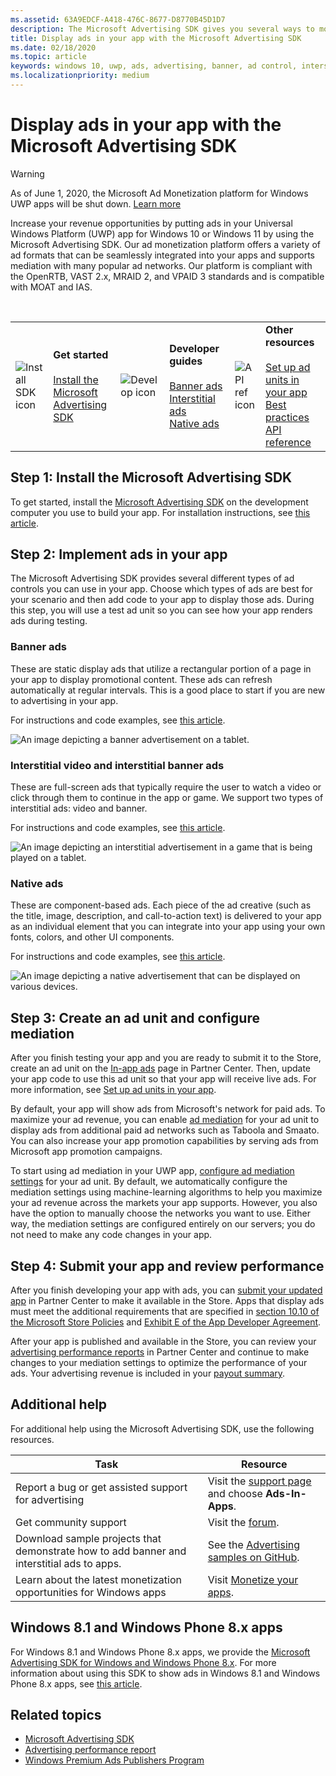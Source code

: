 ```yaml
---
ms.assetid: 63A9EDCF-A418-476C-8677-D8770B45D1D7
description: The Microsoft Advertising SDK gives you several ways to monetize your app with ads.
title: Display ads in your app with the Microsoft Advertising SDK
ms.date: 02/18/2020
ms.topic: article
keywords: windows 10, uwp, ads, advertising, banner, ad control, interstitial
ms.localizationpriority: medium
---
```

# Display ads in your app with the Microsoft Advertising SDK

>[!WARNING]
> As of June 1, 2020, the Microsoft Ad Monetization platform for Windows UWP apps will be shut down. [Learn more](https://social.msdn.microsoft.com/Forums/windowsapps/en-US/db8d44cb-1381-47f7-94d3-c6ded3fea36f/microsoft-ad-monetization-platform-shutting-down-june-1st?forum=aiamgr)

Increase your revenue opportunities by putting ads in your Universal Windows Platform (UWP) app for Windows 10 or Windows 11 by using the Microsoft Advertising SDK. Our ad monetization platform offers a variety of ad formats that can be seamlessly integrated into your apps and supports mediation with many popular ad networks. Our platform is compliant with the OpenRTB, VAST 2.x, MRAID 2, and VPAID 3 standards and is compatible with MOAT and IAS. 

<br/>

<table>
<colgroup>
<col width="10%" />
<col width="23%" />
<col width="10%" />
<col width="23%" />
<col width="10%" />
<col width="23%" />
</colgroup>
<tbody>
<tr>
<td align="left"><img src="images/install-sdk.png" alt="Install SDK icon" /></td>
<td align="left"><b>Get started</b><br/><br/>
    <a href="https://marketplace.visualstudio.com/items?itemName=AdMediator.MicrosoftAdvertisingSDK">Install the Microsoft Advertising SDK</a>
</td>
<td align="left"><img src="images/write-code.png" alt="Develop icon" /></td>
<td align="left"><b>Developer guides</b><br/><br/>
    <a href="banner-ads.md">Banner ads</a>
    <br/>
    <a href="interstitial-ads.md">Interstitial ads</a>
    <br/>
    <a href="native-ads.md">Native ads</a>
    </td>
<td align="left"><img src="images/api-reference.png" alt="API ref icon" /></td>
<td align="left"><b>Other resources</b><br/><br/>
    <a href="set-up-ad-units-in-your-app.md">Set up ad units in your app</a>
    <br/>
    <a href="best-practices-for-ads-in-apps.md">Best practices</a>
    <br/>
    <a href="/uwp/api/overview/advertising">API reference</a>
    </td>
</tr>
</tbody>
</table>

## Step 1: Install the Microsoft Advertising SDK

To get started, install the [Microsoft Advertising SDK](https://marketplace.visualstudio.com/items?itemName=AdMediator.MicrosoftAdvertisingSDK) on the development computer you use to build your app. For installation instructions, see [this article](install-the-microsoft-advertising-libraries.md).

## Step 2: Implement ads in your app

The Microsoft Advertising SDK provides several different types of ad controls you can use in your app. Choose which types of ads are best for your scenario and then add code to your app to display those ads. During this step, you will use a test ad unit so you can see how your app renders ads during testing.

### Banner ads

These are static display ads that utilize a rectangular portion of a page in your app to display promotional content. These ads can refresh automatically at regular intervals. This is a good place to start if you are new to advertising in your app.

For instructions and code examples, see [this article](adcontrol-in-xaml-and--net.md).

![An image depicting a banner advertisement on a tablet.](images/banner-ad.png)

### Interstitial video and interstitial banner ads

These are full-screen ads that typically require the user to watch a video or click through them to continue in the app or game. We support two types of interstitial ads: video and banner.

For instructions and code examples, see [this article](interstitial-ads.md).

![An image depicting an interstitial advertisement in a game that is being played on a tablet.](images/interstitial-ad.png)

### Native ads

These are component-based ads. Each piece of the ad creative (such as the title, image, description, and call-to-action text) is delivered to your app as an individual element that you can integrate into your app using your own fonts, colors, and other UI components.

For instructions and code examples, see [this article](native-ads.md).

![An image depicting a native advertisement that can be displayed on various devices.](images/native-ad.png)

<span id="ad-mediation"></span>

## Step 3: Create an ad unit and configure mediation

After you finish testing your app and you are ready to submit it to the Store, create an ad unit on the [In-app ads](/windows/apps/publish/in-app-ads) page in Partner Center. Then, update your app code to use this ad unit so that your app will receive live ads. For more information, see [Set up ad units in your app](set-up-ad-units-in-your-app.md#live-ad-units).

By default, your app will show ads from Microsoft's network for paid ads. To maximize your ad revenue, you can enable [ad mediation](ad-mediation-service.md) for your ad unit to display ads from additional paid ad networks such as Taboola and Smaato. You can also increase your app promotion capabilities by serving ads from Microsoft app promotion campaigns.

To start using ad mediation in your UWP app, [configure ad mediation settings](/windows/apps/publish/in-app-ads#mediation-settings) for your ad unit. By default, we automatically configure the mediation settings using machine-learning algorithms to help you maximize your ad revenue across the markets your app supports. However, you also have the option to manually choose the networks you want to use. Either way, the mediation settings are configured entirely on our servers; you do not need to make any code changes in your app.    

## Step 4: Submit your app and review performance

After you finish developing your app with ads, you can [submit your updated app](/windows/apps/publish/publish-your-app/create-app-submission?pivots=store-installer-msix) in Partner Center to make it available in the Store. Apps that display ads must meet the additional requirements that are specified in [section 10.10 of the Microsoft Store Policies](/windows/apps/publish/store-policies-and-code-of-conduct#1010-advertising-conduct-and-content) and [Exhibit E of the App Developer Agreement](/legal/windows/agreements/app-developer-agreement).

After your app is published and available in the Store, you can review your [advertising performance reports](/windows/apps/publish/advertising-performance-report) in Partner Center and continue to make changes to your mediation settings to optimize the performance of your ads. Your advertising revenue is included in your [payout summary](/partner-center/payout-statement).

<span id="additional-help"></span>

## Additional help

For additional help using the Microsoft Advertising SDK, use the following resources.

|  Task    | Resource |               
|----------|-------|
| Report a bug or get assisted support for advertising     | Visit the [support page](https://developer.microsoft.com/windows/support) and choose **Ads-In-Apps**.        |
| Get community support     | Visit the [forum](https://social.msdn.microsoft.com/forums/windowsapps/en-US/home?category=windowsapps).       |
| Download sample projects that demonstrate how to add banner and interstitial ads to apps.     | See the [Advertising samples on GitHub](https://github.com/microsoft/Windows-universal-samples/tree/b1cb20f191d3fd99ce89df50c5b7d1a6e2382c01/archived/Advertising).       |
| Learn about the latest monetization opportunities for Windows apps     | Visit [Monetize your apps](https://developer.microsoft.com/store/monetize).        |

## Windows 8.1 and Windows Phone 8.x apps

For Windows 8.1 and Windows Phone 8.x apps, we provide the [Microsoft Advertising SDK for Windows and Windows Phone 8.x](https://marketplace.visualstudio.com/items?itemName=AdMediator.MicrosoftAdvertisingSDKforWindowsandWindowsPhone8x). For more information about using this SDK to show ads in Windows 8.1 and Windows Phone 8.x apps, see [this article](/previous-versions/windows/apps/dn792120(v=win.10)).

## Related topics

* [Microsoft Advertising SDK](https://marketplace.visualstudio.com/items?itemName=AdMediator.MicrosoftAdvertisingSDK)
* [Advertising performance report](/windows/apps/publish/advertising-performance-report)
* [Windows Premium Ads Publishers Program](windows-premium-ads-publishers-program.md)
